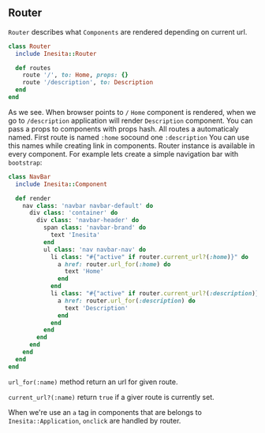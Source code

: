 ## Router

`Router` describes what `Components` are rendered depending on current url.

```ruby
class Router
  include Inesita::Router

  def routes
    route '/', to: Home, props: {}
    route '/description', to: Description
  end
end
```

As we see. When browser points to `/` `Home` component is rendered, when we go to `/description` application will render `Description` component.
You can pass a props to components with props hash.
All routes a automaticaly named. First route is named `:home` socound one `:description`
You can use this names while creating link in components. Router instance is available in every component.
For example lets create a simple navigation bar with `bootstrap`:

```ruby
class NavBar
  include Inesita::Component

  def render
    nav class: 'navbar navbar-default' do
      div class: 'container' do
        div class: 'navbar-header' do
          span class: 'navbar-brand' do
            text 'Inesita'
          end
          ul class: 'nav navbar-nav' do
            li class: "#{"active" if router.current_url?(:home)}" do
              a href: router.url_for(:home) do
                text 'Home'
              end
            end
            li class: "#{"active" if router.current_url?(:description)}" do
              a href: router.url_for(:description) do
                text 'Description'
              end
            end
          end
        end
      end
    end
  end
end
```

`url_for(:name)` method return an url for given route.

`current_url?(:name)` return `true` if a giver route is currently set.

When we're use an `a` tag in components that are belongs to `Inesita::Application`, `onclick` are handled by router.
